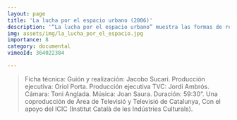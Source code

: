```yaml
---
layout: page
title: 'La lucha por el espacio urbano (2006)'
description: '“La lucha por el espacio urbano” muestra las formas de respuesta de distintas asociaciones vecinales, trabajadores de fábricas en deslocalización, artistas que comparten talleres y Okupas que actúan en el territorio. El documental se introduce en todo este tejido social reflejando el conflicto entre lo nuevo y lo viejo, entre el patrimonio como memoria social y el progreso como un bello ángel destructor.'
img: assets/img/la_lucha_por_el_espacio.jpg
importance: 8
category: documental
vimeoId: 364022384

---
```

 >Ficha técnica: Guión y realización: Jacobo Sucari. Producción ejecutiva: Oriol Porta. Producción ejecutiva TVC: Jordi Ambrós. Cámara: Toni Anglada. Música: Joan Saura. Duración: 59:30”. Una coproducción de Àrea de Televisió y Televisió de Catalunya, Con el apoyo del ICIC (Institut Català de les Indústries Culturals). 
